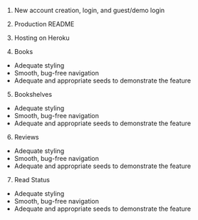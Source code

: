 
1. New account creation, login, and guest/demo login

2. Production README

3. Hosting on Heroku

4. Books
- Adequate styling
- Smooth, bug-free navigation
- Adequate and appropriate seeds to demonstrate the feature

5. Bookshelves
- Adequate styling
- Smooth, bug-free navigation
- Adequate and appropriate seeds to demonstrate the feature

6. Reviews
- Adequate styling
- Smooth, bug-free navigation
- Adequate and appropriate seeds to demonstrate the feature

7. Read Status
- Adequate styling
- Smooth, bug-free navigation
- Adequate and appropriate seeds to demonstrate the feature
